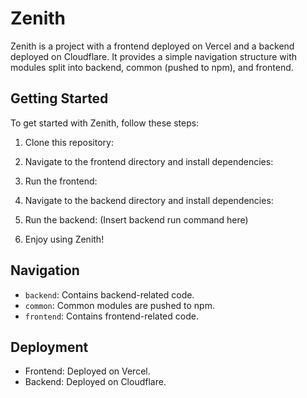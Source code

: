 # Zenith

Zenith is a project with a frontend deployed on Vercel and a backend deployed on Cloudflare. It provides a simple navigation structure with modules split into backend, common (pushed to npm), and frontend.

## Getting Started

To get started with Zenith, follow these steps:

1. Clone this repository:
2. Navigate to the frontend directory and install dependencies:
3. Run the frontend:
4. Navigate to the backend directory and install dependencies:
5. Run the backend: (Insert backend run command here)

6. Enjoy using Zenith!

## Navigation

- `backend`: Contains backend-related code.
- `common`: Common modules are pushed to npm.
- `frontend`: Contains frontend-related code.

## Deployment

- Frontend: Deployed on Vercel.
- Backend: Deployed on Cloudflare.

